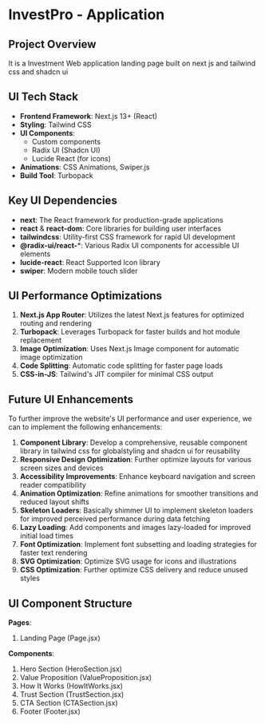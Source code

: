 
# InvestPro - Application 

## Project Overview

It is a Investment Web application landing page built on next js and tailwind css and shadcn ui

## UI Tech Stack

- **Frontend Framework**: Next.js 13+ (React)
- **Styling**: Tailwind CSS
- **UI Components**: 
  - Custom components
  - Radix UI (Shadcn UI)
  - Lucide React (for icons)
- **Animations**: CSS Animations, Swiper.js
- **Build Tool**: Turbopack

## Key UI Dependencies

- **next**: The React framework for production-grade applications
- **react** & **react-dom**: Core libraries for building user interfaces
- **tailwindcss**: Utility-first CSS framework for rapid UI development
- **@radix-ui/react-***: Various Radix UI components for accessible UI elements
- **lucide-react**: React Supported Icon library
- **swiper**: Modern mobile touch slider

## UI Performance Optimizations

1. **Next.js App Router**: Utilizes the latest Next.js features for optimized routing and rendering
2. **Turbopack**: Leverages Turbopack for faster builds and hot module replacement
3. **Image Optimization**: Uses Next.js Image component for automatic image optimization
4. **Code Splitting**: Automatic code splitting for faster page loads
5. **CSS-in-JS**: Tailwind's JIT compiler for minimal CSS output

## Future UI Enhancements

To further improve the website's UI performance and user experience, we can to implement the following enhancements:

1. **Component Library**: Develop a comprehensive, reusable component library in tailwind css for globalstyling and shadcn ui for reusability
2. **Responsive Design Optimization**: Further optimize layouts for various screen sizes and devices
3. **Accessibility Improvements**: Enhance keyboard navigation and screen reader compatibility
4. **Animation Optimization**: Refine animations for smoother transitions and reduced layout shifts
5. **Skeleton Loaders**: Basically shimmer UI to implement skeleton loaders for improved perceived performance during data fetching
6. **Lazy Loading**: Add components and images lazy-loaded for improved initial load times
7. **Font Optimization**: Implement font subsetting and loading strategies for faster text rendering
8. **SVG Optimization**: Optimize SVG usage for icons and illustrations
9. **CSS Optimization**: Further optimize CSS delivery and reduce unused styles

## UI Component Structure

**Pages**:
1. Landing Page (Page.jsx)

**Components**:
1. Hero Section (HeroSection.jsx)
2. Value Proposition (ValueProposition.jsx)
3. How It Works (HowItWorks.jsx)
4. Trust Section (TrustSection.jsx)
5. CTA Section (CTASection.jsx)
6. Footer (Footer.jsx)  
